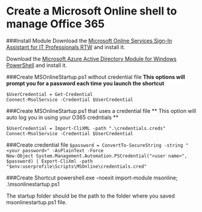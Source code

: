 Create a Microsoft Online shell to manage Office 365
====

###Install Module
Download the [Microsoft Online Services Sign-In Assistant for IT Professionals RTW](https://www.microsoft.com/en-us/download/details.aspx?id=41950) and install it.

Download the [Microsoft Azure Active Directory Module for Windows PowerShell](http://connect.microsoft.com/site1164/Downloads/DownloadDetails.aspx?DownloadID=59185) and install it.


###Create MSOnlineStartup.ps1 without credential file
**This options will prompt you for a password each time you launch the shortcut**

``$UserCredential = Get-Credential``  
``Connect-MsolService -Credential $UserCredential``

###Create MSOnlineStartup.ps1 that uses a credential file
** This option will auto log you in using your O365 credntials **  

``$UserCredential = Import-CliXML -path ".\credentials.creds"``  
``Connect-MsolService -Credential $UserCredential``

###Create credential file
``$password = ConvertTo-SecureString -string "<your password>" -AsPlainText -Force``  
``New-Object System.Management.Automation.PSCredential("<user name>", $password) | Export-CliXml -path "$env:userprofile\Scripts\MSOnline\credentials.cred"``

###Create Shortcut
powershell.exe -noexit import-module msonline; .\msonlinestartup.ps1

The startup folder should be the path to the folder where you saved msonlinestartup.ps1 file.
